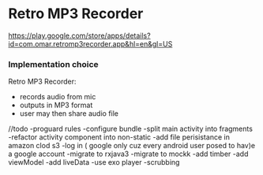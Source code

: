 # Retro MP3 Recorder

https://play.google.com/store/apps/details?id=com.omar.retromp3recorder.app&hl=en&gl=US
### Implementation choice

Retro MP3 Recorder:
 - records audio from mic
 - outputs in MP3 format
 - user may then share audio file



//todo
-proguard rules 
-configure bundle
-split main activity into fragments
-refactor activity component into non-static
-add file perisistance in amazon clod s3
-log in ( google only cuz every android user posed to hav)e a google account
-migrate to rxjava3
-migrate to mockk
-add timber
-add viewModel
-add liveData
-use exo player
-scrubbing